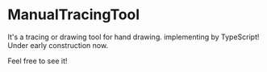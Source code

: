 # ManualTracingTool

It's a tracing or drawing tool for hand drawing.
implementing by TypeScript!
Under early construction now.

Feel free to see it!
